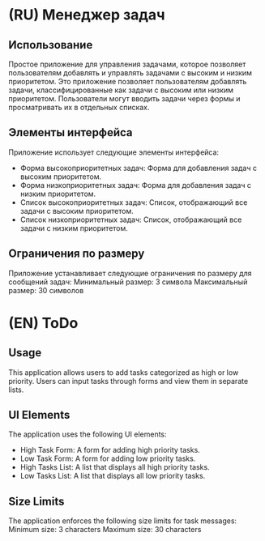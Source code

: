 # (RU) Менеджер задач
## Использование
Простое приложение для управления задачами, которое позволяет пользователям добавлять и управлять задачами с высоким и низким приоритетом.
Это приложение позволяет пользователям добавлять задачи, классифицированные как задачи с высоким или низким приоритетом. Пользователи могут вводить задачи через формы и просматривать их в отдельных списках.

## Элементы интерфейса
  Приложение использует следующие элементы интерфейса:
- Форма высокоприоритетных задач: Форма для добавления задач с высоким приоритетом.
- Форма низкоприоритетных задач: Форма для добавления задач с низким приоритетом.
- Список высокоприоритетных задач: Список, отображающий все задачи с высоким приоритетом.
- Список низкоприоритетных задач: Список, отображающий все задачи с низким приоритетом.

## Ограничения по размеру
Приложение устанавливает следующие ограничения по размеру для сообщений задач:
Минимальный размер: 3 символа
Максимальный размер: 30 символов

# (EN) ToDo
## Usage
This application allows users to add tasks categorized as high or low priority. Users can input tasks through forms and view them in separate lists.

## UI Elements
The application uses the following UI elements:

- High Task Form: A form for adding high priority tasks.
- Low Task Form: A form for adding low priority tasks.
- High Tasks List: A list that displays all high priority tasks.
- Low Tasks List: A list that displays all low priority tasks.

## Size Limits
The application enforces the following size limits for task messages:
Minimum size: 3 characters
Maximum size: 30 characters
